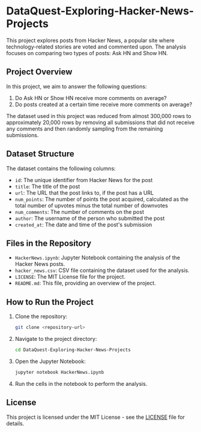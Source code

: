 # DataQuest-Exploring-Hacker-News-Projects

This project explores posts from Hacker News, a popular site where technology-related stories are voted and commented upon. The analysis focuses on comparing two types of posts: Ask HN and Show HN.

## Project Overview

In this project, we aim to answer the following questions:
1. Do Ask HN or Show HN receive more comments on average?
2. Do posts created at a certain time receive more comments on average?

The dataset used in this project was reduced from almost 300,000 rows to approximately 20,000 rows by removing all submissions that did not receive any comments and then randomly sampling from the remaining submissions.

## Dataset Structure

The dataset contains the following columns:
- `id`: The unique identifier from Hacker News for the post
- `title`: The title of the post
- `url`: The URL that the post links to, if the post has a URL
- `num_points`: The number of points the post acquired, calculated as the total number of upvotes minus the total number of downvotes
- `num_comments`: The number of comments on the post
- `author`: The username of the person who submitted the post
- `created_at`: The date and time of the post's submission

## Files in the Repository

- `HackerNews.ipynb`: Jupyter Notebook containing the analysis of the Hacker News posts.
- `hacker_news.csv`: CSV file containing the dataset used for the analysis.
- `LICENSE`: The MIT License file for the project.
- `README.md`: This file, providing an overview of the project.

## How to Run the Project

1. Clone the repository:
    ```sh
    git clone <repository-url>
    ```
2. Navigate to the project directory:
    ```sh
    cd DataQuest-Exploring-Hacker-News-Projects
    ```
3. Open the Jupyter Notebook:
    ```sh
    jupyter notebook HackerNews.ipynb
    ```
4. Run the cells in the notebook to perform the analysis.

## License

This project is licensed under the MIT License - see the [LICENSE](LICENSE) file for details.